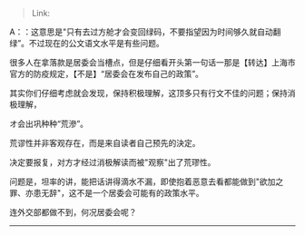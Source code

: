 > Link: 

A：：这意思是"只有去过方舱才会变回绿码，不要指望因为时间够久就自动翻绿”。不过现在的公文语文水平是有些问题。

很多人在拿落款是居委会当槽点，但是仔细看开头第一句话一那是【转达】上海市官方的防疫规定，【不是】“居委会在发布自己的政策”。

其实你们仔细考虑就会发现，保持积极理解，这顶多只有行文不佳的问题；保持消极理解，

オ会出巩种种“荒滲”。

荒谬性并非客观存在，而是来自读者自己预先的決定。

决定要报复，对方才经过消极解读而被"观察"出了荒璆性。

问题是，坦率的讲，能把话讲得滴水不漏，即使抱着恶意去看都能做到"欲加之罪、亦患无辞"，这不是一个居委会可能有的政策水平。

连外交部都做不到，何况居委会呢？

---
